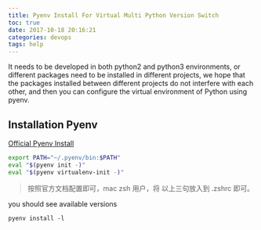 ```yaml
---
title: Pyenv Install For Virtual Multi Python Version Switch
toc: true
date: 2017-10-18 20:16:21
categories: devops
tags: help
---
```


It needs to be developed in both python2 and python3 environments, or different packages need to be installed in different projects, we hope that the packages installed between different projects do not interfere with each other, and then you can configure the virtual environment of Python using pyenv.

<!-- more -->

## Installation Pyenv

[Official Pyenv Install][p4]

```bash
export PATH="~/.pyenv/bin:$PATH"
eval "$(pyenv init -)"
eval "$(pyenv virtualenv-init -)"
```

> 按照官方文档配置即可，mac zsh 用户，将 以上三句放入到 .zshrc 即可。

you should see available versions

```
pyenv install -l
```


[p4]: https://github.com/pyenv/pyenv-installer







